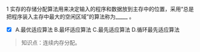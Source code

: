 1
实存的存储分配算法用来决定输入的程序和数据放到主存中的位置，采用“总是把程序装入主存中最大的空闲区域”的算法称为_____ 。
- [x] A.最优适应算法 B.最坏适应算法 C.最先适应算法 D.循环最先适应算法

> 知识点：连续内存分配。
